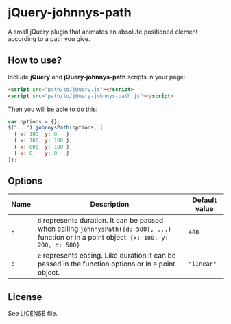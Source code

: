 jQuery-johnnys-path
==================

A small jQuery plugin that animates an absolute positioned element according to a path you give.

## How to use?

Include **jQuery** and **jQuery-johnnys-path** scripts in your page:

```html
<script src="path/to/jQuery.js"></script>
<script src="path/to/jQuery-johnnys-path.js"></script>
```

Then you will be able to do this:

```js
var options = {};
$("...").johnnysPath(options, [
  { x: 100, y: 0   },
  { x: 100, y: 100 },
  { x: 000, y: 100 },
  { x: 0,   y: 0   }
]);
```

## Options

<table>
    <thead>
        <tr>
            <th>Name</th>
            <th>Description</th>
            <th>Default value</th>
        </tr>
    </thead>
    <tbody>
        <tr>
            <td><code>d</code></td>
            <td><code>d</code> represents duration. It can be passed when calling <code>johnnysPath({d: 500}, ...)</code> function or in a point object: <code>{x: 100, y: 200, d: 500}</code></td>
            <td><code>400</code></td>
        </tr>
        <tr>
            <td><code>e</code></td>
            <td><code>e</code> represents easing. Like duration it can be passed in the function options or in a point object.</td>
            <td><code>"linear"</code></td>
        </tr>
    </tbody>
</table>


## License
See [LICENSE](https://github.com/IonicaBizau/jQuery-jonnys-path/blob/master/LICENSE) file.

